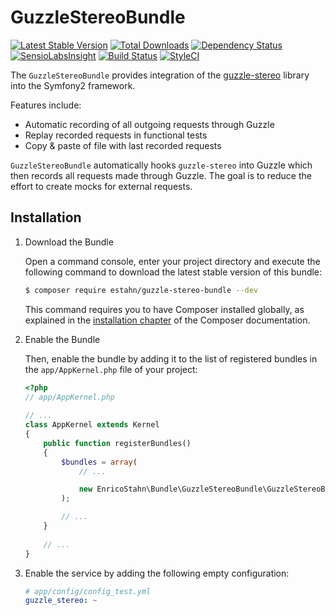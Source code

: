 # GuzzleStereoBundle

[![Latest Stable Version](https://poser.pugx.org/estahn/guzzle-stereo-bundle/version.png)](https://packagist.org/packages/estahn/guzzle-stereo-bundle)
[![Total Downloads](https://poser.pugx.org/estahn/guzzle-stereo-bundle/d/total.png)](https://packagist.org/packages/estahn/guzzle-stereo-bundle)
[![Dependency Status](https://www.versioneye.com/user/projects/56e04e13df573d003f20b20d/badge.svg?style=flat)](https://www.versioneye.com/user/projects/56e04e13df573d003f20b20d)
[![SensioLabsInsight](https://insight.sensiolabs.com/projects/6fffbf31-044d-468f-8dba-e962d8fd626d/mini.png)](https://insight.sensiolabs.com/projects/6fffbf31-044d-468f-8dba-e962d8fd626d)
[![Build Status](https://travis-ci.org/estahn/guzzle-stereo-bundle.png?branch=master)](https://travis-ci.org/estahn/guzzle-stereo-bundle)
[![StyleCI](https://styleci.io/repos/53498097/shield)](https://styleci.io/repos/53498097)

The `GuzzleStereoBundle` provides integration of the [guzzle-stereo](https://github.com/ikwattro/guzzle-stereo) library into the Symfony2 framework.

Features include:
* Automatic recording of all outgoing requests through Guzzle
* Replay recorded requests in functional tests
* Copy & paste of file with last recorded requests

`GuzzleStereoBundle` automatically hooks `guzzle-stereo` into Guzzle which then records all requests made through Guzzle.
The goal is to reduce the effort to create mocks for external requests.

## Installation

1. Download the Bundle

   Open a command console, enter your project directory and execute the
   following command to download the latest stable version of this bundle:

   ```bash
   $ composer require estahn/guzzle-stereo-bundle --dev
   ```

   This command requires you to have Composer installed globally, as explained
   in the [installation chapter](https://getcomposer.org/doc/00-intro.md)
   of the Composer documentation.

2. Enable the Bundle

   Then, enable the bundle by adding it to the list of registered bundles
   in the `app/AppKernel.php` file of your project:

   ```php
   <?php
   // app/AppKernel.php
    
   // ...
   class AppKernel extends Kernel
   {
       public function registerBundles()
       {
           $bundles = array(
               // ...
   
               new EnricoStahn\Bundle\GuzzleStereoBundle\GuzzleStereoBundle(),
           );
   
           // ...
       }
    
       // ...
   }
   ```

3. Enable the service by adding the following empty configuration:

    ```yaml
    # app/config/config_test.yml
    guzzle_stereo: ~
    ```
